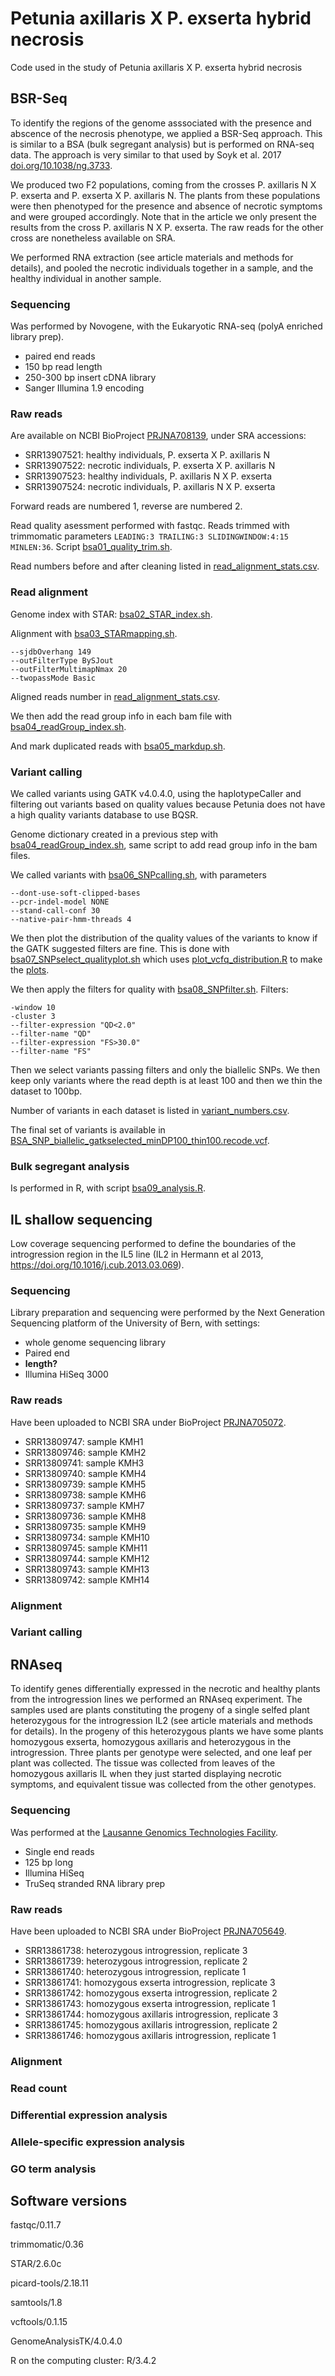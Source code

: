 # Petunia axillaris X P. exserta hybrid necrosis

Code used in the study of Petunia axillaris X P. exserta hybrid necrosis

## BSR-Seq

To identify the regions of the genome asssociated with the presence and abscence of the necrosis phenotype, we applied a BSR-Seq approach. This is similar to a BSA (bulk segregant analysis) but is performed on RNA-seq data. The approach is very similar to that used by Soyk et al. 2017 [doi.org/10.1038/ng.3733](https://doi.org/10.1038/ng.3733).

We produced two F2 populations, coming from the crosses P. axillaris N X P. exserta and P. exserta X P. axillaris N.
The plants from these populations were then phenotyped for the presence and absence of necrotic symptoms and were grouped accordingly.
Note that in the article we only present the results from the cross P. axillaris N X P. exserta. The raw reads for the other cross are nonetheless available on SRA.

We performed RNA extraction (see article materials and methods for details), and pooled the necrotic individuals together in a sample, and the healthy individual in another sample.

### Sequencing

Was performed by Novogene, with the Eukaryotic RNA-seq (polyA enriched library prep).
- paired end reads
- 150 bp read length
- 250-300 bp insert cDNA library
- Sanger Illumina 1.9 encoding

### Raw reads

Are available on NCBI BioProject [PRJNA708139](https://www.ncbi.nlm.nih.gov/bioproject/PRJNA708139), under SRA accessions:
- SRR13907521: healthy individuals, P. exserta X P. axillaris N
- SRR13907522: necrotic individuals, P. exserta X P. axillaris N
- SRR13907523: healthy individuals, P. axillaris N X P. exserta
- SRR13907524: necrotic individuals, P. axillaris N X P. exserta

Forward reads are numbered 1, reverse are numbered 2.

Read quality asessment performed with fastqc.
Reads trimmed with trimmomatic parameters `LEADING:3 TRAILING:3 SLIDINGWINDOW:4:15 MINLEN:36`.
Script [bsa01_quality_trim.sh](code/bsa01_quality_trim.sh).

Read numbers before and after cleaning listed in [read_alignment_stats.csv](data/read_alignment_stats.csv).

### Read alignment

Genome index with STAR: [bsa02_STAR_index.sh](code/bsa02_STAR_index.sh).

Alignment with [bsa03_STARmapping.sh](code/bsa03_STARmapping.sh).

```
--sjdbOverhang 149
--outFilterType BySJout
--outFilterMultimapNmax 20
--twopassMode Basic
```

Aligned reads number in [read_alignment_stats.csv](data/read_alignment_stats.csv).

We then add the read group info in each bam file with [bsa04_readGroup_index.sh](code/bsa04_readGroup_index.sh).

And mark duplicated reads with [bsa05_markdup.sh](code/bsa05_markdup.sh).

### Variant calling

We called variants using GATK v4.0.4.0, using the haplotypeCaller and filtering out variants based on quality values because Petunia does not have a high quality variants database to use BQSR.

Genome dictionary created in a previous step with [bsa04_readGroup_index.sh](code/bsa04_readGroup_index.sh), same script to add read group info in the bam files.

We called variants with [bsa06_SNPcalling.sh](code/bsa06_SNPcalling.sh), with parameters

```
--dont-use-soft-clipped-bases
--pcr-indel-model NONE
--stand-call-conf 30
--native-pair-hmm-threads 4
```

We then plot the distribution of the quality values of the variants to know if the GATK suggested filters are fine. This is done with [bsa07_SNPselect_qualityplot.sh](code/bsa07_SNPselect_qualityplot.sh) which uses [plot_vcfq_distribution.R](code/plot_vcfq_distribution.R) to make the [plots](data/snp_quality.pdf).

We then apply the filters for quality with [bsa08_SNPfilter.sh](code/bsa08_SNPfilter.sh). Filters:

```
-window 10 
-cluster 3 
--filter-expression "QD<2.0" 
--filter-name "QD" 
--filter-expression "FS>30.0" 
--filter-name "FS" 
```

Then we select variants passing filters and only the biallelic SNPs. We then keep only variants where the read depth is at least 100 and then we thin the dataset to 100bp.

Number of variants in each dataset is listed in [variant_numbers.csv](data/variant_numbers.csv).

The final set of variants is available in [BSA_SNP_biallelic_gatkselected_minDP100_thin100.recode.vcf](data/BSA_SNP_biallelic_gatkselected_minDP100_thin100.recode.vcf).

### Bulk segregant analysis

Is performed in R, with script [bsa09_analysis.R](code/bsa09_analysis.R).




## IL shallow sequencing

Low coverage sequencing performed to define the boundaries of the introgression region in the IL5 line (IL2 in Hermann et al 2013, https://doi.org/10.1016/j.cub.2013.03.069).


### Sequencing

Library preparation and sequencing were performed by the Next Generation Sequencing platform of the University of Bern, with settings:
- whole genome sequencing library
- Paired end
- **length?**
- Illumina HiSeq 3000


### Raw reads

Have been uploaded to NCBI SRA under BioProject [PRJNA705072](https://www.ncbi.nlm.nih.gov/bioproject/PRJNA705072).

- SRR13809747: sample KMH1
- SRR13809746: sample KMH2
- SRR13809741: sample KMH3
- SRR13809740: sample KMH4
- SRR13809739: sample KMH5
- SRR13809738: sample KMH6
- SRR13809737: sample KMH7
- SRR13809736: sample KMH8
- SRR13809735: sample KMH9
- SRR13809734: sample KMH10
- SRR13809745: sample KMH11
- SRR13809744: sample KMH12
- SRR13809743: sample KMH13
- SRR13809742: sample KMH14

### Alignment

### Variant calling

## RNAseq

To identify genes differentially expressed in the necrotic and healthy plants from the introgression lines we performed an RNAseq experiment.
The samples used are plants constituting the progeny of a single selfed plant heterozygous for the introgression IL2 (see article materials and methods for details).
In the progeny of this heterozygous plants we have some plants homozygous exserta, homozygous axillaris and heterozygous in the introgression.
Three plants per genotype were selected, and one leaf per plant was collected. The tissue was collected from leaves of the homozygous axillaris IL when they just started displaying necrotic symptoms, and equivalent tissue was collected from the other genotypes.

### Sequencing

Was performed at the [Lausanne Genomics Technologies Facility](https://wp.unil.ch/gtf/).
- Single end reads
- 125 bp long
- Illumina HiSeq
- TruSeq stranded RNA library prep

### Raw reads

Have been uploaded to NCBI SRA under BioProject [PRJNA705649](https://www.ncbi.nlm.nih.gov/bioproject/PRJNA705649).

- SRR13861738: heterozygous introgression, replicate 3
- SRR13861739: heterozygous introgression, replicate 2
- SRR13861740: heterozygous introgression, replicate 1
- SRR13861741: homozygous exserta introgression, replicate 3
- SRR13861742: homozygous exserta introgression, replicate 2
- SRR13861743: homozygous exserta introgression, replicate 1
- SRR13861744: homozygous axillaris introgression, replicate 3
- SRR13861745: homozygous axillaris introgression, replicate 2
- SRR13861746: homozygous axillaris introgression, replicate 1

### Alignment


### Read count

### Differential expression analysis

### Allele-specific expression analysis

### GO term analysis


## Software versions

fastqc/0.11.7

trimmomatic/0.36

STAR/2.6.0c

picard-tools/2.18.11

samtools/1.8

vcftools/0.1.15

GenomeAnalysisTK/4.0.4.0

R on the computing cluster: R/3.4.2


